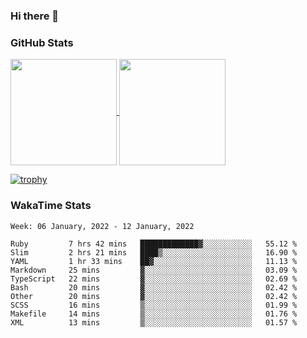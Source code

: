 ### Hi there 👋

### GitHub Stats

<a href="https://github.com/anuraghazra/github-readme-stats">
  <img align="center" height="170px" src="https://github-readme-stats.vercel.app/api/top-langs/?username=tksfjt1024&layout=compact&count_private=true&show_icons=true&show_icons=true&theme=graywhite" />
</a>
<a href="https://github.com/anuraghazra/github-readme-stats">
  <img align="center" height="170px" src="https://github-readme-stats.vercel.app/api?username=tksfjt1024&count_private=true&show_icons=true&show_icons=true&theme=graywhite" />
</a>

[![trophy](https://github-profile-trophy.vercel.app/?username=tksfjt1024)](https://github.com/ryo-ma/github-profile-trophy)

### WakaTime Stats

<!--START_SECTION:waka-->
```text
Week: 06 January, 2022 - 12 January, 2022

Ruby         7 hrs 42 mins   █████████████▓░░░░░░░░░░░   55.12 % 
Slim         2 hrs 21 mins   ████▒░░░░░░░░░░░░░░░░░░░░   16.90 % 
YAML         1 hr 33 mins    ██▓░░░░░░░░░░░░░░░░░░░░░░   11.13 % 
Markdown     25 mins         ▓░░░░░░░░░░░░░░░░░░░░░░░░   03.09 % 
TypeScript   22 mins         ▓░░░░░░░░░░░░░░░░░░░░░░░░   02.69 % 
Bash         20 mins         ▓░░░░░░░░░░░░░░░░░░░░░░░░   02.42 % 
Other        20 mins         ▓░░░░░░░░░░░░░░░░░░░░░░░░   02.42 % 
SCSS         16 mins         ▒░░░░░░░░░░░░░░░░░░░░░░░░   01.99 % 
Makefile     14 mins         ▒░░░░░░░░░░░░░░░░░░░░░░░░   01.76 % 
XML          13 mins         ▒░░░░░░░░░░░░░░░░░░░░░░░░   01.57 % 
```
<!--END_SECTION:waka-->
